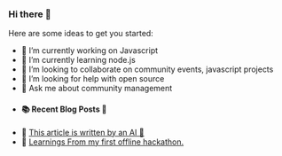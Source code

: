 ### Hi there 👋

Here are some ideas to get you started:

- 🔭 I’m currently working on Javascript 
- 🌱 I’m currently learning node.js
- 👯 I’m looking to collaborate on community events, javascript projects 
- 🤔 I’m looking for help with open source 
- 💬 Ask me about community management 
- #### :books: Recent Blog Posts 📝
<!-- BLOGPOSTS:START -->
 - 🚀 [This article is written by an AI 👀](https://hardikkwrites.hashnode.dev/this-article-is-written-by-an-ai)
 - 🚀 [Learnings From my first offline hackathon.](https://hardikkwrites.hashnode.dev/learnings-from-my-first-offline-hackathon)<!-- BLOGPOSTS:END -->


